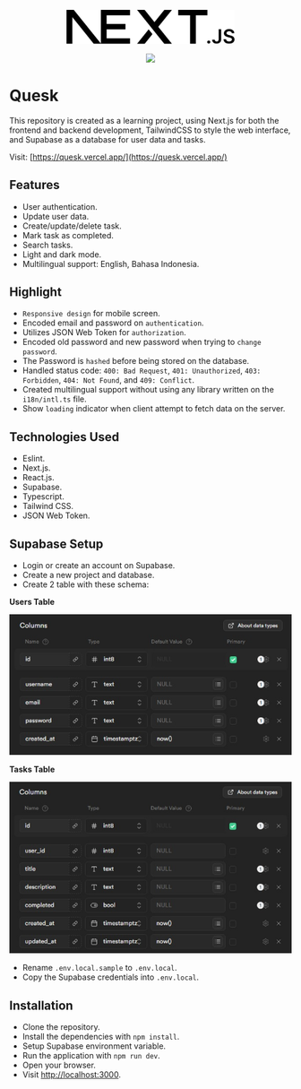 <p align="center"><img src="public/next.svg" width="300"></p> 

<p align="center">
  <img src="https://img.shields.io/badge/License-GPL-blue.svg" />
</p>

# Quesk

This repository is created as a learning project, using Next.js for both the frontend and backend development, TailwindCSS to style the web interface, and Supabase as a database for user data and tasks.

Visit: [https://quesk.vercel.app/](https://quesk.vercel.app/)

## Features

- User authentication.
- Update user data.
- Create/update/delete task.
- Mark task as completed.
- Search tasks.
- Light and dark mode.
- Multilingual support: English, Bahasa Indonesia.

## Highlight

- `Responsive design` for mobile screen.
- Encoded email and password on `authentication`.
- Utilizes JSON Web Token for `authorization`.
- Encoded old password and new password when trying to `change password`.
- The Password is `hashed` before being stored on the database.
- Handled status code: `400: Bad Request`, `401: Unauthorized`, `403: Forbidden`, `404: Not Found`, and `409: Conflict`.
- Created multilingual support without using any library written on the `i18n/intl.ts` file.
- Show `loading` indicator when client attempt to fetch data on the server.

## Technologies Used

- Eslint.
- Next.js.
- React.js.
- Supabase.
- Typescript.
- Tailwind CSS.
- JSON Web Token.

## Supabase Setup

- Login or create an account on Supabase.
- Create a new project and database.
- Create 2 table with these schema:

**Users Table**

![users schema](public/schema_users.jpeg)

**Tasks Table**

![tasks schema](public/schema_tasks.jpeg)

- Rename `.env.local.sample` to `.env.local`.
- Copy the Supabase credentials into `.env.local`.

## Installation

- Clone the repository.
- Install the dependencies with `npm install`.
- Setup Supabase environment variable.
- Run the application with `npm run dev`.
- Open your browser.
- Visit [http://localhost:3000](http://localhost:3000).
